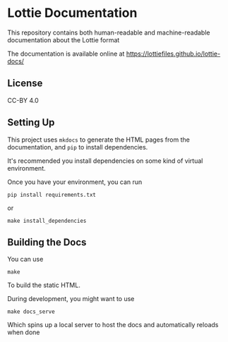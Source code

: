 Lottie Documentation
====================

This repository contains both human-readable and machine-readable documentation about the Lottie format

The documentation is available online at https://lottiefiles.github.io/lottie-docs/

License
-------

CC-BY 4.0


Setting Up
----------

This project uses `mkdocs` to generate the HTML pages from the documentation,
and `pip` to install dependencies.

It's recommended you install dependencies on some kind of virtual environment.

Once you have your environment, you can run

    pip install requirements.txt

or

    make install_dependencies


Building the Docs
-----------------

You can use

    make

To build the static HTML.

During development, you might want to use

    make docs_serve

Which spins up a local server to host the docs and automatically reloads when done
